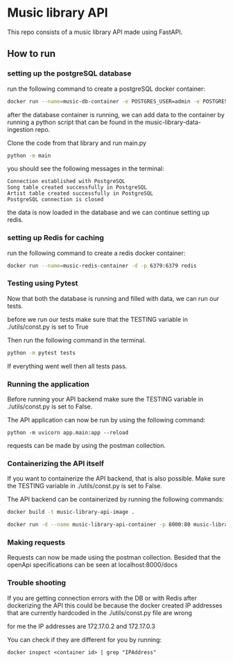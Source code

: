 # Music library API

This repo consists of a music library API made using FastAPI.

## How to run

### setting up the postgreSQL database

run the following command to create a postgreSQL docker container:

```sh
docker run --name=music-db-container -e POSTGRES_USER=admin -e POSTGRES_PASSWORD=s3cret -e POSTGRES_DB=music-db -p 5432:5432 -d postgres
```

after the database container is running, we can add data to the container by running a python script that can be found in the music-library-data-ingestion repo.

Clone the code from that library and run main.py

```sh
python -m main
```

you should see the following messages in the terminal:

```
Connection established with PostgreSQL
Song table created successfully in PostgreSQL
Artist table created successfully in PostgreSQL
PostgreSQL connection is closed
```

the data is now loaded in the database and we can continue setting up redis.

### setting up Redis for caching

run the following command to create a redis docker container:

```sh
docker run --name=music-redis-container -d -p 6379:6379 redis
```

### Testing using Pytest

Now that both the database is running and filled with data, we can run our tests.

before we run our tests make sure that the TESTING variable in ./utils/const.py is set to True

Then run the following command in the terminal.

```sh
python -m pytest tests
```

If everything went well then all tests pass.

### Running the application

Before running your API backend make sure the TESTING variable in ./utils/const.py is set to False.

The API application can now be run by using the following command:

```
python -m uvicorn app.main:app --reload
```

requests can be made by using the postman collection.

### Containerizing the API itself

If you want to containerize the API backend, that is also possible. Make sure the TESTING variable in ./utils/const.py is set to False.

The API backend can be containerized by running the following commands:

```sh
docker build -t music-library-api-image .
```

```sh
docker run -d --name music-library-api-container -p 8000:80 music-library-api-image
```

### Making requests

Requests can now be made using the postman collection. Besided that the openApi specifications can be seen at localhost:8000/docs

### Trouble shooting

If you are getting connection errors with the DB or with Redis after dockerizing the API this could be because the docker created IP addresses that are currently hardcoded in the ./utils/const.py file are wrong

for me the IP addresses are 172.17.0.2 and 172.17.0.3

You can check if they are different for you by running:

```
docker inspect <container id> | grep "IPAddress"
```
